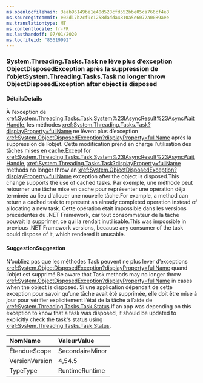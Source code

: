 ```yaml
---
ms.openlocfilehash: 3eab96149be1e40d528cfd552bbe05ca766cf4e8
ms.sourcegitcommit: e02d17b2cf9c1258dadda4810a5e6072a0089aee
ms.translationtype: MT
ms.contentlocale: fr-FR
ms.lasthandoff: 07/01/2020
ms.locfileid: "85619992"
---
```

### <a name="systemthreadingtaskstask-no-longer-throw-objectdisposedexception-after-object-is-disposed"></a><span data-ttu-id="38d0e-101">System.Threading.Tasks.Task ne lève plus d’exception ObjectDisposedException après la suppression de l’objet</span><span class="sxs-lookup"><span data-stu-id="38d0e-101">System.Threading.Tasks.Task no longer throw ObjectDisposedException after object is disposed</span></span>

#### <a name="details"></a><span data-ttu-id="38d0e-102">Détails</span><span class="sxs-lookup"><span data-stu-id="38d0e-102">Details</span></span>

<span data-ttu-id="38d0e-103">À l’exception de <xref:System.Threading.Tasks.Task.System%23IAsyncResult%23AsyncWaitHandle>, les méthodes <xref:System.Threading.Tasks.Task?displayProperty=fullName> ne lèvent plus d’exception <xref:System.ObjectDisposedException?displayProperty=fullName> après la suppression de l’objet. Cette modification prend en charge l’utilisation des tâches mises en cache.</span><span class="sxs-lookup"><span data-stu-id="38d0e-103">Except for <xref:System.Threading.Tasks.Task.System%23IAsyncResult%23AsyncWaitHandle>, <xref:System.Threading.Tasks.Task?displayProperty=fullName> methods no longer throw an <xref:System.ObjectDisposedException?displayProperty=fullName> exception after the object is disposed.This change supports the use of cached tasks.</span></span> <span data-ttu-id="38d0e-104">Par exemple, une méthode peut retourner une tâche mise en cache pour représenter une opération déjà terminée au lieu d'allouer une nouvelle tâche.</span><span class="sxs-lookup"><span data-stu-id="38d0e-104">For example, a method can return a cached task to represent an already completed operation instead of allocating a new task.</span></span> <span data-ttu-id="38d0e-105">Cette opération était impossible dans les versions précédentes du .NET Framework, car tout consommateur de la tâche pouvait la supprimer, ce qui la rendait inutilisable.</span><span class="sxs-lookup"><span data-stu-id="38d0e-105">This was impossible in previous .NET Framework versions, because any consumer of the task could dispose of it, which rendered it unusable.</span></span>

#### <a name="suggestion"></a><span data-ttu-id="38d0e-106">Suggestion</span><span class="sxs-lookup"><span data-stu-id="38d0e-106">Suggestion</span></span>

<span data-ttu-id="38d0e-107">N’oubliez pas que les méthodes Task peuvent ne plus lever d’exceptions <xref:System.ObjectDisposedException?displayProperty=fullName> quand l’objet est supprimé.</span><span class="sxs-lookup"><span data-stu-id="38d0e-107">Be aware that Task methods may no longer throw <xref:System.ObjectDisposedException?displayProperty=fullName> in cases when the object is disposed.</span></span> <span data-ttu-id="38d0e-108">Si une application dépendait de cette exception pour savoir qu’une tâche avait été supprimée, elle doit être mise à jour pour vérifier explicitement l’état de la tâche à l’aide de <xref:System.Threading.Tasks.Task.Status>.</span><span class="sxs-lookup"><span data-stu-id="38d0e-108">If an app was depending on this exception to know that a task was disposed, it should be updated to explicitly check the task's status using <xref:System.Threading.Tasks.Task.Status>.</span></span>

| <span data-ttu-id="38d0e-109">Nom</span><span class="sxs-lookup"><span data-stu-id="38d0e-109">Name</span></span>    | <span data-ttu-id="38d0e-110">Valeur</span><span class="sxs-lookup"><span data-stu-id="38d0e-110">Value</span></span>       |
|:--------|:------------|
| <span data-ttu-id="38d0e-111">Étendue</span><span class="sxs-lookup"><span data-stu-id="38d0e-111">Scope</span></span>   |<span data-ttu-id="38d0e-112">Secondaire</span><span class="sxs-lookup"><span data-stu-id="38d0e-112">Minor</span></span>|
|<span data-ttu-id="38d0e-113">Version</span><span class="sxs-lookup"><span data-stu-id="38d0e-113">Version</span></span>|<span data-ttu-id="38d0e-114">4,5</span><span class="sxs-lookup"><span data-stu-id="38d0e-114">4.5</span></span>|
|<span data-ttu-id="38d0e-115">Type</span><span class="sxs-lookup"><span data-stu-id="38d0e-115">Type</span></span>|<span data-ttu-id="38d0e-116">Runtime</span><span class="sxs-lookup"><span data-stu-id="38d0e-116">Runtime</span></span>|
